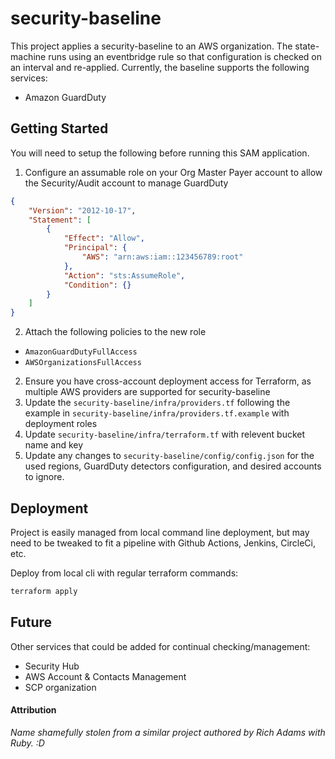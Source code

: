 # security-baseline

This project applies a security-baseline to an AWS organization. The state-machine runs using an eventbridge rule so that configuration is checked on an interval and re-applied. Currently, the baseline supports the following services:

- Amazon GuardDuty

## Getting Started
You will need to setup the following before running this SAM application.

1. Configure an assumable role on your Org Master Payer account to allow the Security/Audit account to manage GuardDuty

```json
{
    "Version": "2012-10-17",
    "Statement": [
        {
            "Effect": "Allow",
            "Principal": {
                "AWS": "arn:aws:iam::123456789:root"
            },
            "Action": "sts:AssumeRole",
            "Condition": {}
        }
    ]
} 
```
2. Attach the following policies to the new role
  - `AmazonGuardDutyFullAccess`
  - `AWSOrganizationsFullAccess`
2. Ensure you have cross-account deployment access for Terraform, as multiple AWS providers are supported for security-baseline
2. Update the `security-baseline/infra/providers.tf` following the example in `security-baseline/infra/providers.tf.example` with deployment roles
2. Update `security-baseline/infra/terraform.tf` with relevent bucket name and key
2. Update any changes to `security-baseline/config/config.json` for the used regions, GuardDuty detectors configuration, and desired accounts to ignore.

## Deployment
Project is easily managed from local command line deployment, but may need to be tweaked to fit a pipeline with Github Actions, Jenkins, CircleCi, etc.

Deploy from local cli with regular terraform commands:
```bash
terraform apply
```

## Future
Other services that could be added for continual checking/management:
- Security Hub
- AWS Account & Contacts Management
- SCP organization

#### Attribution
*Name shamefully stolen from a similar project authored by Rich Adams with Ruby. :D*
